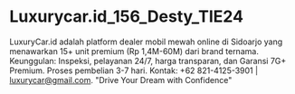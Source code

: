 # Luxurycar.id_156_Desty_TIE24
LuxuryCar.id adalah platform dealer mobil mewah online di Sidoarjo yang menawarkan 15+ unit premium (Rp 1,4M-60M) dari brand ternama. Keunggulan: Inspeksi, pelayanan 24/7, harga transparan, dan Garansi 7G+ Premium. Proses pembelian 3-7 hari. Kontak: +62 821-4125-3901 | luxurycar@gmail.com. "Drive Your Dream with Confidence"
